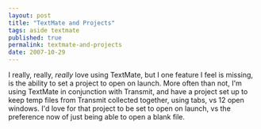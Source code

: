 ```yaml
---
layout: post
title: "TextMate and Projects"
tags: aside textmate
published: true
permalink: textmate-and-projects
date: 2007-10-29
---
```


I really, really, <em>really</em> love using TextMate, but I one feature I feel is missing, is the ability to set a project to open on launch.  More often than not, I'm using TextMate in conjunction with Transmit, and have a project set up to keep temp files from Transmit collected together, using tabs, vs 12 open windows.  I'd love for that project to be set to open on launch, vs the preference now of just being able to open a blank file.
